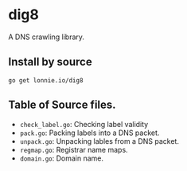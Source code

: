 # dig8

A DNS crawling library.

## Install by source

```
go get lonnie.io/dig8
```

## Table of Source files.

- `check_label.go`: Checking label validity
- `pack.go`: Packing labels into a DNS packet.
- `unpack.go`: Unpacking lables from a DNS packet.
- `regmap.go`: Registrar name maps.
- `domain.go`: Domain name.
